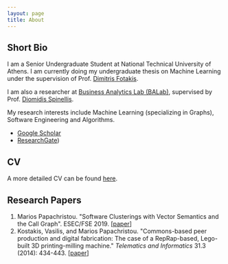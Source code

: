 ```yaml
---
layout: page
title: About
---
```


## Short Bio

I am a Senior Undergraduate Student at National Technical University of Athens. I am currently doing my undergraduate thesis on Machine Learning under the supervision of Prof. [Dimitris Fotakis](https://www.softlab.ntua.gr/~fotakis/).

I am also a researcher at [Business Analytics Lab (BALab)](https://www.balab.aueb.gr), supervised by Prof. [Diomidis Spinellis](https://www2.dmst.aueb.gr/dds/).

My research interests include Machine Learning (specializing in Graphs), Software Engineering and Algorithms. 

 * [Google Scholar](https://scholar.google.gr/citations?user=T12JO3MAAAAJ&hl=en) 
 * [ResearchGate](https://www.researchgate.net/profile/Marios_Papachristou))

## CV

A more detailed CV can be found [here](https://github.com/papachristoumarios/papachristoumarios.github.io/raw/master/cv/cv.pdf).

## Research Papers

1. Marios Papachristou. "Software Clusterings with Vector Semantics and the Call Graph". ESEC/FSE 2019. [[paper](https://github.com/papachristoumarios/software-clusterings-with-vector-semantics-and-call-graph/raw/master/manuscript.pdf)]
2. Kostakis, Vasilis, and Marios Papachristou. "Commons-based peer production and digital fabrication: The case of a RepRap-based, Lego-built 3D printing-milling machine." *Telematics and Informatics* 31.3 (2014): 434-443. [[paper](http://www.p2plab.gr/en/wp-content/uploads/2013/05/Telematics-Informatics.pdf)]

